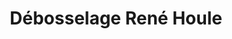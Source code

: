 ---
title: "Débosselage René Houle"
url: /victoriaville/debosselage-rene-houle/
shop: car repair
---
